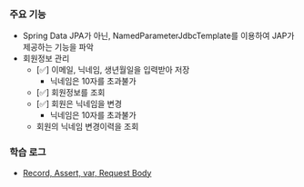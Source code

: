 ### 주요 기능

- Spring Data JPA가 아닌, NamedParameterJdbcTemplate를 이용하여 JAP가 제공하는 기능을 파악
- 회원정보 관리
  - [✅] 이메일, 닉네임, 생년월일을 입력받아 저장
    - 닉네임은 10자를 초과불가
  - [✅] 회원정보를 조회
  - [✅] 회원은 닉네임을 변경
    - 닉네임은 10자를 초과불가
  - 회원의 닉네임 변경이력을 조회

### 학습 로그 

- [Record, Assert, var, Request Body](https://github.com/Suxxxxhyun/sns-project/blob/main/learning-log/learning-log.md)
